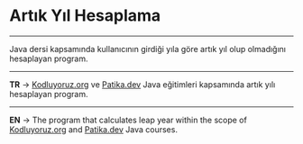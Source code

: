 # Artık Yıl Hesaplama
***
Java dersi kapsamında kullanıcının girdiği yıla göre artık yıl olup olmadığını hesaplayan program.
***
**TR** -> [Kodluyoruz.org](https://www.kodluyoruz.org/) ve [Patika.dev](https://www.patika.dev/tr) Java eğitimleri kapsamında artık yılı hesaplayan program.
***
**EN** -> The program that calculates leap year within the scope of [Kodluyoruz.org](https://www.kodluyoruz.org/) and [Patika.dev](https://www.patika.dev/tr) Java courses.